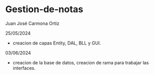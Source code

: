 # Gestion-de-notas
Juan José Carmona Ortiz

25/05/2024

- creacion de capas Entity, DAL, BLL y GUI.

03/06/2024

- creacion de la base de datos, creacion de rama para trabajar las interfaces.
